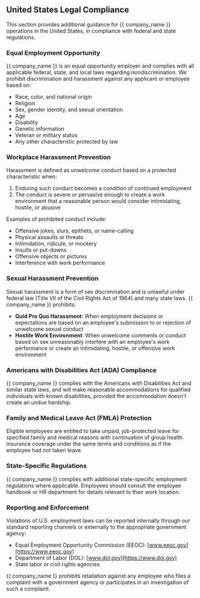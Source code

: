 ## United States Legal Compliance

This section provides additional guidance for {{ company_name }} operations in the United States, in compliance with federal and state regulations.

### Equal Employment Opportunity

{{ company_name }} is an equal opportunity employer and complies with all applicable federal, state, and local laws regarding nondiscrimination. We prohibit discrimination and harassment against any applicant or employee based on:

* Race, color, and national origin
* Religion
* Sex, gender identity, and sexual orientation
* Age
* Disability
* Genetic information
* Veteran or military status
* Any other characteristic protected by law

### Workplace Harassment Prevention

Harassment is defined as unwelcome conduct based on a protected characteristic when:

1. Enduring such conduct becomes a condition of continued employment
2. The conduct is severe or pervasive enough to create a work environment that a reasonable person would consider intimidating, hostile, or abusive

Examples of prohibited conduct include:
* Offensive jokes, slurs, epithets, or name-calling
* Physical assaults or threats
* Intimidation, ridicule, or mockery
* Insults or put-downs
* Offensive objects or pictures
* Interference with work performance

### Sexual Harassment Prevention

Sexual harassment is a form of sex discrimination and is unlawful under federal law (Title VII of the Civil Rights Act of 1964) and many state laws. {{ company_name }} prohibits:

* **Quid Pro Quo Harassment**: When employment decisions or expectations are based on an employee's submission to or rejection of unwelcome sexual conduct
* **Hostile Work Environment**: When unwelcome comments or conduct based on sex unreasonably interfere with an employee's work performance or create an intimidating, hostile, or offensive work environment

### Americans with Disabilities Act (ADA) Compliance

{{ company_name }} complies with the Americans with Disabilities Act and similar state laws, and will make reasonable accommodations for qualified individuals with known disabilities, provided the accommodation doesn't create an undue hardship.

### Family and Medical Leave Act (FMLA) Protection

Eligible employees are entitled to take unpaid, job-protected leave for specified family and medical reasons with continuation of group health insurance coverage under the same terms and conditions as if the employee had not taken leave.

### State-Specific Regulations

{{ company_name }} complies with additional state-specific employment regulations where applicable. Employees should consult the employee handbook or HR department for details relevant to their work location.

### Reporting and Enforcement

Violations of U.S. employment laws can be reported internally through our standard reporting channels or externally to the appropriate government agency:

* Equal Employment Opportunity Commission (EEOC): [www.eeoc.gov](https://www.eeoc.gov)
* Department of Labor (DOL): [www.dol.gov](https://www.dol.gov)
* State labor or civil rights agencies

{{ company_name }} prohibits retaliation against any employee who files a complaint with a government agency or participates in an investigation of such a complaint.
